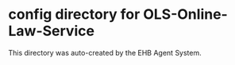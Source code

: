 # config directory for OLS-Online-Law-Service

This directory was auto-created by the EHB Agent System.